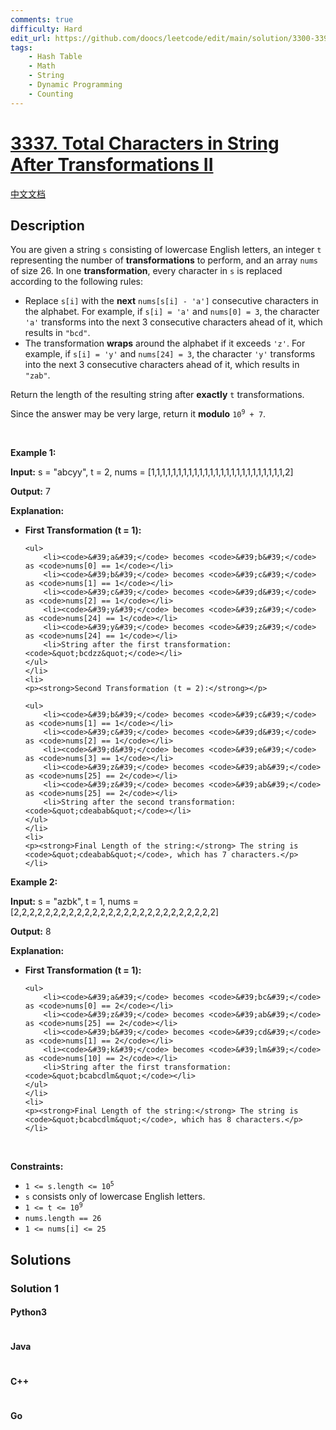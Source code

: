 ```yaml
---
comments: true
difficulty: Hard
edit_url: https://github.com/doocs/leetcode/edit/main/solution/3300-3399/3337.Total%20Characters%20in%20String%20After%20Transformations%20II/README_EN.md
tags:
    - Hash Table
    - Math
    - String
    - Dynamic Programming
    - Counting
---
```


<!-- problem:start -->

# [3337. Total Characters in String After Transformations II](https://leetcode.com/problems/total-characters-in-string-after-transformations-ii)

[中文文档](/solution/3300-3399/3337.Total%20Characters%20in%20String%20After%20Transformations%20II/README.md)

## Description

<!-- description:start -->

<p>You are given a string <code>s</code> consisting of lowercase English letters, an integer <code>t</code> representing the number of <strong>transformations</strong> to perform, and an array <code>nums</code> of size 26. In one <strong>transformation</strong>, every character in <code>s</code> is replaced according to the following rules:</p>

<ul>
	<li>Replace <code>s[i]</code> with the <strong>next</strong> <code>nums[s[i] - &#39;a&#39;]</code> consecutive characters in the alphabet. For example, if <code>s[i] = &#39;a&#39;</code> and <code>nums[0] = 3</code>, the character <code>&#39;a&#39;</code> transforms into the next 3 consecutive characters ahead of it, which results in <code>&quot;bcd&quot;</code>.</li>
	<li>The transformation <strong>wraps</strong> around the alphabet if it exceeds <code>&#39;z&#39;</code>. For example, if <code>s[i] = &#39;y&#39;</code> and <code>nums[24] = 3</code>, the character <code>&#39;y&#39;</code> transforms into the next 3 consecutive characters ahead of it, which results in <code>&quot;zab&quot;</code>.</li>
</ul>

<p>Return the length of the resulting string after <strong>exactly</strong> <code>t</code> transformations.</p>

<p>Since the answer may be very large, return it <strong>modulo</strong> <code>10<sup>9</sup> + 7</code>.</p>

<p>&nbsp;</p>
<p><strong class="example">Example 1:</strong></p>

<div class="example-block">
<p><strong>Input:</strong> <span class="example-io">s = &quot;abcyy&quot;, t = 2, nums = [1,1,1,1,1,1,1,1,1,1,1,1,1,1,1,1,1,1,1,1,1,1,1,1,1,2]</span></p>

<p><strong>Output:</strong> <span class="example-io">7</span></p>

<p><strong>Explanation:</strong></p>

<ul>
	<li>
	<p><strong>First Transformation (t = 1):</strong></p>

    <ul>
    	<li><code>&#39;a&#39;</code> becomes <code>&#39;b&#39;</code> as <code>nums[0] == 1</code></li>
    	<li><code>&#39;b&#39;</code> becomes <code>&#39;c&#39;</code> as <code>nums[1] == 1</code></li>
    	<li><code>&#39;c&#39;</code> becomes <code>&#39;d&#39;</code> as <code>nums[2] == 1</code></li>
    	<li><code>&#39;y&#39;</code> becomes <code>&#39;z&#39;</code> as <code>nums[24] == 1</code></li>
    	<li><code>&#39;y&#39;</code> becomes <code>&#39;z&#39;</code> as <code>nums[24] == 1</code></li>
    	<li>String after the first transformation: <code>&quot;bcdzz&quot;</code></li>
    </ul>
    </li>
    <li>
    <p><strong>Second Transformation (t = 2):</strong></p>

    <ul>
    	<li><code>&#39;b&#39;</code> becomes <code>&#39;c&#39;</code> as <code>nums[1] == 1</code></li>
    	<li><code>&#39;c&#39;</code> becomes <code>&#39;d&#39;</code> as <code>nums[2] == 1</code></li>
    	<li><code>&#39;d&#39;</code> becomes <code>&#39;e&#39;</code> as <code>nums[3] == 1</code></li>
    	<li><code>&#39;z&#39;</code> becomes <code>&#39;ab&#39;</code> as <code>nums[25] == 2</code></li>
    	<li><code>&#39;z&#39;</code> becomes <code>&#39;ab&#39;</code> as <code>nums[25] == 2</code></li>
    	<li>String after the second transformation: <code>&quot;cdeabab&quot;</code></li>
    </ul>
    </li>
    <li>
    <p><strong>Final Length of the string:</strong> The string is <code>&quot;cdeabab&quot;</code>, which has 7 characters.</p>
    </li>

</ul>
</div>

<p><strong class="example">Example 2:</strong></p>

<div class="example-block">
<p><strong>Input:</strong> <span class="example-io">s = &quot;azbk&quot;, t = 1, nums = [2,2,2,2,2,2,2,2,2,2,2,2,2,2,2,2,2,2,2,2,2,2,2,2,2,2]</span></p>

<p><strong>Output:</strong> <span class="example-io">8</span></p>

<p><strong>Explanation:</strong></p>

<ul>
	<li>
	<p><strong>First Transformation (t = 1):</strong></p>

    <ul>
    	<li><code>&#39;a&#39;</code> becomes <code>&#39;bc&#39;</code> as <code>nums[0] == 2</code></li>
    	<li><code>&#39;z&#39;</code> becomes <code>&#39;ab&#39;</code> as <code>nums[25] == 2</code></li>
    	<li><code>&#39;b&#39;</code> becomes <code>&#39;cd&#39;</code> as <code>nums[1] == 2</code></li>
    	<li><code>&#39;k&#39;</code> becomes <code>&#39;lm&#39;</code> as <code>nums[10] == 2</code></li>
    	<li>String after the first transformation: <code>&quot;bcabcdlm&quot;</code></li>
    </ul>
    </li>
    <li>
    <p><strong>Final Length of the string:</strong> The string is <code>&quot;bcabcdlm&quot;</code>, which has 8 characters.</p>
    </li>

</ul>
</div>

<p>&nbsp;</p>
<p><strong>Constraints:</strong></p>

<ul>
	<li><code>1 &lt;= s.length &lt;= 10<sup>5</sup></code></li>
	<li><code>s</code> consists only of lowercase English letters.</li>
	<li><code>1 &lt;= t &lt;= 10<sup>9</sup></code></li>
	<li><code><font face="monospace">nums.length == 26</font></code></li>
	<li><code><font face="monospace">1 &lt;= nums[i] &lt;= 25</font></code></li>
</ul>

<!-- description:end -->

## Solutions

<!-- solution:start -->

### Solution 1

<!-- tabs:start -->

#### Python3

```python

```

#### Java

```java

```

#### C++

```cpp

```

#### Go

```go

```

<!-- tabs:end -->

<!-- solution:end -->

<!-- problem:end -->
